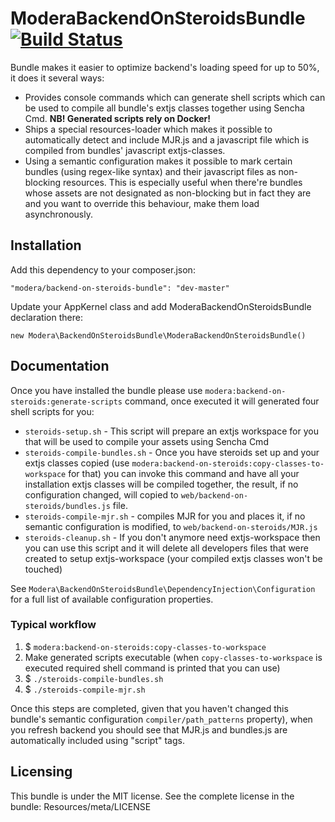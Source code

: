 # ModeraBackendOnSteroidsBundle [![Build Status](https://travis-ci.org/modera/ModeraBackendOnSteroidsBundle.svg?branch=master)](https://travis-ci.org/modera/ModeraBackendOnSteroidsBundle)

Bundle makes it easier to optimize backend's loading speed for up to 50%, it does it several ways:

 * Provides console commands which can generate shell scripts which can be used to compile all bundle's
 extjs classes together using Sencha Cmd. **NB! Generated scripts rely on Docker!**
 * Ships a special resources-loader which makes it possible to automatically detect and include
 MJR.js and a javascript file which is compiled from bundles' javascript extjs-classes.
 * Using a semantic configuration makes it possible to mark certain bundles (using regex-like syntax) and their
 javascript files as non-blocking resources. This is especially useful when there're bundles whose assets
 are not designated as non-blocking but in fact they are and you want to override this behaviour, make them load
 asynchronously.

## Installation

Add this dependency to your composer.json:

    "modera/backend-on-steroids-bundle": "dev-master"

Update your AppKernel class and add ModeraBackendOnSteroidsBundle declaration there:

    new Modera\BackendOnSteroidsBundle\ModeraBackendOnSteroidsBundle()

## Documentation

Once you have installed the bundle please use `modera:backend-on-steroids:generate-scripts` command, once
executed it will generated four shell scripts for you:

 * `steroids-setup.sh`  - This script will prepare an extjs workspace for you that will be used to compile your
 assets using Sencha Cmd
 * `steroids-compile-bundles.sh` - Once you have steroids set up and your extjs classes copied (use `modera:backend-on-steroids:copy-classes-to-workspace`
 for that) you can invoke this command and have all your installation extjs classes will be compiled together, the result, if
 no configuration changed, will copied to `web/backend-on-steroids/bundles.js` file.
 * `steroids-compile-mjr.sh` - compiles MJR for you and places it, if no semantic configuration is modified, to
 `web/backend-on-steroids/MJR.js`
 * `steroids-cleanup.sh`  - If you don't anymore need extjs-workspace then you can use this script and it will delete
 all developers files that were created to setup extjs-workspace (your compiled extjs classes won't be touched)

See `Modera\BackendOnSteroidsBundle\DependencyInjection\Configuration` for a full list of available configuration
properties.

### Typical workflow

1. $ `modera:backend-on-steroids:copy-classes-to-workspace`
2. Make generated scripts executable (when `copy-classes-to-workspace` is executed required shell command is printed that you can use)
3. $ `./steroids-compile-bundles.sh`
4. $ `./steroids-compile-mjr.sh`

Once this steps are completed, given that you haven't changed this bundle's semantic configuration
`compiler/path_patterns` property), when you refresh backend you should see that MJR.js and bundles.js are
automatically included using "script" tags.

## Licensing

This bundle is under the MIT license. See the complete license in the bundle:
Resources/meta/LICENSE

